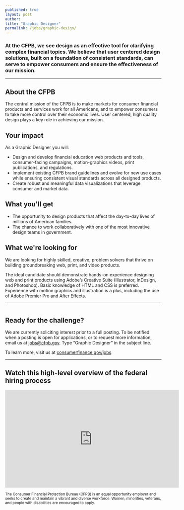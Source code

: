 ```yaml
---
published: true
layout: post
author:
title: "Graphic Designer"
permalink: /jobs/graphic-design/
---
```


### At the CFPB, we see design as an effective tool for clarifying complex financial topics. We believe that user centered design solutions, built on a foundation of consistent standards, can serve to empower consumers and ensure the effectiveness of our mission.

---

## About the CFPB

The central mission of the CFPB is to make markets for consumer financial products and services work for all Americans, and to empower consumers to take more control over their economic lives. User centered, high quality design plays a key role in achieving our mission.

## Your impact

As a Graphic Designer you will:

* Design and develop financial education web products and tools, consumer-facing campaigns, motion-graphics videos, print publications, and
regulations.
* Implement existing CFPB brand guidelines and evolve for new use cases while ensuring consistent visual standards across all designed products.
* Create robust and meaningful data visualizations that leverage consumer and market data.

## What you'll get

* The opportunity to design products that affect the day-to-day lives of millions of American families.
* The chance to work collaboratively with one of the most innovative design teams in government.

## What we're looking for

We are looking for highly skilled, creative, problem solvers that thrive on building groundbreaking web, print, and video products.

The ideal candidate should demonstrate hands-on experience designing web and print products using Adobe’s Creative Suite (Illustrator, InDesign, and Photoshop). Basic knowledge of HTML and CSS is preferred. Experience with motion graphics and illustration is a plus, including the use of Adobe Premier Pro and After Effects.

---

<img src="../../img/flag.png" alt="" class="pull-r">

## Ready for the challenge?

We are currently soliciting interest prior to a full posting. To be notified when a posting is open for applications, or to request more information, email us at <a href="mailto:jobs@cfpb.gov?subject=Graphic%20Designer">jobs@cfpb.gov</a>. Type “Graphic Designer” in
the subject line.

To learn more, visit us at <a href="http://www.consumerfinance.gov/jobs">consumerfinance.gov/jobs</a>.

---

## Watch this high-level overview of the federal hiring process

<iframe width="560" height="315" src="https://www.youtube.com/embed/XCbZnTIeTOY" frameborder="0" allowfullscreen></iframe>

<small>The Consumer Financial Protection Bureau (CFPB) is an equal
opportunity employer and seeks to create and maintain a
vibrant and diverse workforce. Women, minorities, veterans,
and people with disabilities are encouraged to apply.</small>
